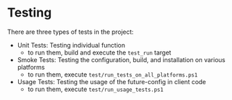 # Testing
There are three types of tests in the project:

- Unit Tests: Testing individual function
  - to run them, build and execute the `test_run` target
- Smoke Tests: Testing the configuration, build, and installation on various platforms
    - to run them, execute `test/run_tests_on_all_platforms.ps1`
- Usage Tests: Testing the usage of the future-config in client code
  - to run them, execute `test/run_usage_tests.ps1`
